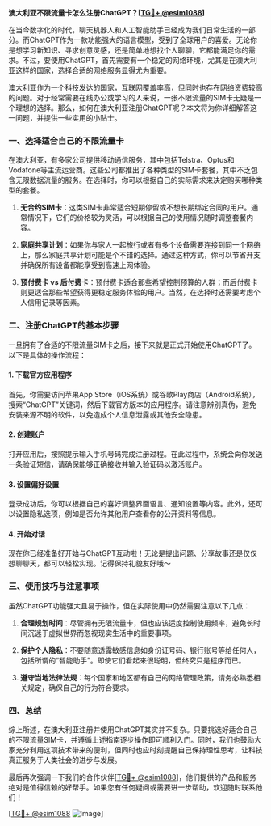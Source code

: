 **澳大利亚不限流量卡怎么注册ChatGPT？[[TG💪+ @esim1088](https://t.me/s/esim1088)]**

在当今数字化的时代，聊天机器人和人工智能助手已经成为我们日常生活的一部分。而ChatGPT作为一款功能强大的语言模型，受到了全球用户的喜爱。无论你是想学习新知识、寻求创意灵感，还是简单地想找个人聊聊，它都能满足你的需求。不过，要使用ChatGPT，首先需要有一个稳定的网络环境，尤其是在澳大利亚这样的国家，选择合适的网络服务显得尤为重要。

澳大利亚作为一个科技发达的国家，互联网覆盖率高，但同时也存在网络资费较高的问题。对于经常需要在线办公或学习的人来说，一张不限流量的SIM卡无疑是一个理想的选择。那么，如何在澳大利亚注册ChatGPT呢？本文将为你详细解答这一问题，并提供一些实用的小贴士。

### 一、选择适合自己的不限流量卡

在澳大利亚，有多家公司提供移动通信服务，其中包括Telstra、Optus和Vodafone等主流运营商。这些公司都推出了各种类型的SIM卡套餐，其中不乏包含无限数据流量的服务。在选择时，你可以根据自己的实际需求来决定购买哪种类型的套餐。

1. **无合约SIM卡**：这类SIM卡非常适合短期停留或不想长期绑定合同的用户。通常情况下，它们的价格较为灵活，可以根据自己的使用情况随时调整套餐内容。
   
2. **家庭共享计划**：如果你与家人一起旅行或者有多个设备需要连接到同一个网络上，那么家庭共享计划可能是个不错的选择。通过这种方式，你可以节省开支并确保所有设备都能享受到高速上网体验。

3. **预付费卡 vs 后付费卡**：预付费卡适合那些希望控制预算的人群；而后付费卡则更适合那些希望获得更稳定服务体验的用户。当然，在选择时还需要考虑个人信用记录等因素。

### 二、注册ChatGPT的基本步骤

一旦拥有了合适的不限流量SIM卡之后，接下来就是正式开始使用ChatGPT了。以下是具体的操作流程：

#### 1. 下载官方应用程序
首先，你需要访问苹果App Store（iOS系统）或谷歌Play商店（Android系统），搜索“ChatGPT”关键词，然后下载官方版本的应用程序。请注意辨别真伪，避免安装来源不明的软件，以免造成个人信息泄露或其他安全隐患。

#### 2. 创建账户
打开应用后，按照提示输入手机号码完成注册过程。在此过程中，系统会向你发送一条验证短信，请确保能够正确接收并输入验证码以激活账户。

#### 3. 设置偏好设置
登录成功后，你可以根据自己的喜好调整界面语言、通知设置等内容。此外，还可以设置隐私选项，例如是否允许其他用户查看你的公开资料等信息。

#### 4. 开始对话
现在你已经准备好开始与ChatGPT互动啦！无论是提出问题、分享故事还是仅仅想聊聊天，都可以轻松实现。记得保持礼貌友好哦～

### 三、使用技巧与注意事项

虽然ChatGPT功能强大且易于操作，但在实际使用中仍然需要注意以下几点：

1. **合理规划时间**：尽管拥有无限流量卡，但也应该适度控制使用频率，避免长时间沉迷于虚拟世界而忽视现实生活中的重要事项。
   
2. **保护个人隐私**：不要随意透露敏感信息如身份证号码、银行账号等给任何人，包括所谓的“智能助手”。即使它们看起来很聪明，但终究只是程序而已。

3. **遵守当地法律法规**：每个国家和地区都有自己的网络管理政策，请务必熟悉相关规定，确保自己的行为符合要求。

### 四、总结

综上所述，在澳大利亚注册并使用ChatGPT其实并不复杂。只要挑选好适合自己的不限流量SIM卡，并遵循上述指南逐步操作即可顺利入门。同时，我们也鼓励大家充分利用这项技术带来的便利，但同时也应时刻提醒自己保持理性思考，让科技真正服务于人类社会的进步与发展。

最后再次强调一下我们的合作伙伴[[TG💪+ @esim1088](https://t.me/s/esim1088)]，他们提供的产品和服务绝对是值得信赖的好帮手。如果您有任何疑问或需要进一步帮助，欢迎随时联系他们！

[[TG💪+ @esim1088](https://t.me/s/esim1088) ![Image](https://i.postimg.cc/4NQfJmqS/Snipaste-2025-05-13-00-14-12.png)]